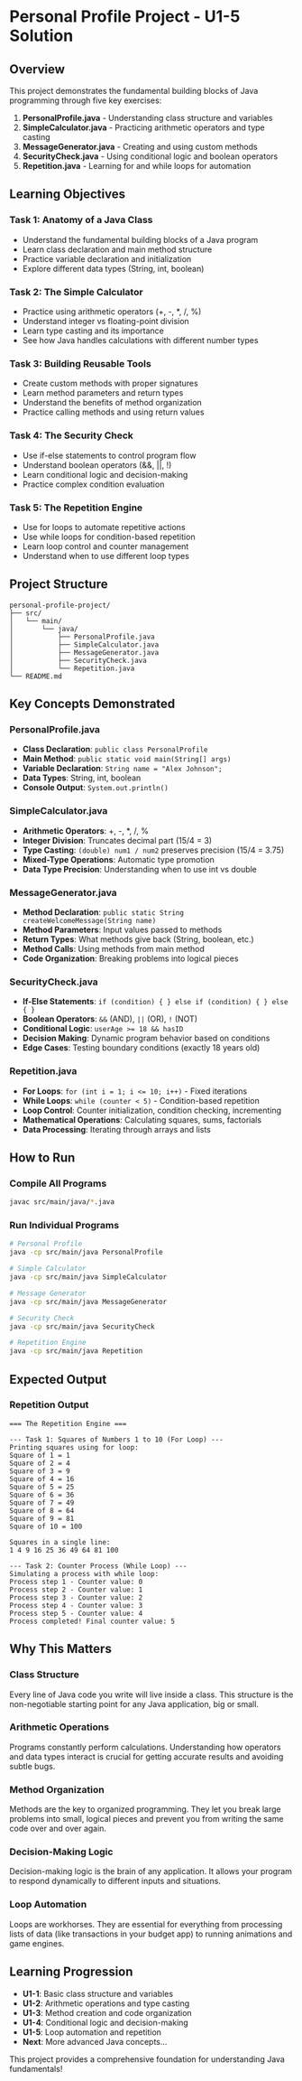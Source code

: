 # Personal Profile Project - U1-5 Solution

## Overview
This project demonstrates the fundamental building blocks of Java programming through five key exercises:
1. **PersonalProfile.java** - Understanding class structure and variables
2. **SimpleCalculator.java** - Practicing arithmetic operators and type casting
3. **MessageGenerator.java** - Creating and using custom methods
4. **SecurityCheck.java** - Using conditional logic and boolean operators
5. **Repetition.java** - Learning for and while loops for automation

## Learning Objectives

### Task 1: Anatomy of a Java Class
- Understand the fundamental building blocks of a Java program
- Learn class declaration and main method structure
- Practice variable declaration and initialization
- Explore different data types (String, int, boolean)

### Task 2: The Simple Calculator
- Practice using arithmetic operators (+, -, *, /, %)
- Understand integer vs floating-point division
- Learn type casting and its importance
- See how Java handles calculations with different number types

### Task 3: Building Reusable Tools
- Create custom methods with proper signatures
- Learn method parameters and return types
- Understand the benefits of method organization
- Practice calling methods and using return values

### Task 4: The Security Check
- Use if-else statements to control program flow
- Understand boolean operators (&&, ||, !)
- Learn conditional logic and decision-making
- Practice complex condition evaluation

### Task 5: The Repetition Engine
- Use for loops to automate repetitive actions
- Use while loops for condition-based repetition
- Learn loop control and counter management
- Understand when to use different loop types

## Project Structure
```
personal-profile-project/
├── src/
│   └── main/
│       └── java/
│           ├── PersonalProfile.java
│           ├── SimpleCalculator.java
│           ├── MessageGenerator.java
│           ├── SecurityCheck.java
│           └── Repetition.java
└── README.md
```

## Key Concepts Demonstrated

### PersonalProfile.java
- **Class Declaration**: `public class PersonalProfile`
- **Main Method**: `public static void main(String[] args)`
- **Variable Declaration**: `String name = "Alex Johnson";`
- **Data Types**: String, int, boolean
- **Console Output**: `System.out.println()`

### SimpleCalculator.java
- **Arithmetic Operators**: +, -, *, /, %
- **Integer Division**: Truncates decimal part (15/4 = 3)
- **Type Casting**: `(double) num1 / num2` preserves precision (15/4 = 3.75)
- **Mixed-Type Operations**: Automatic type promotion
- **Data Type Precision**: Understanding when to use int vs double

### MessageGenerator.java
- **Method Declaration**: `public static String createWelcomeMessage(String name)`
- **Method Parameters**: Input values passed to methods
- **Return Types**: What methods give back (String, boolean, etc.)
- **Method Calls**: Using methods from main method
- **Code Organization**: Breaking problems into logical pieces

### SecurityCheck.java
- **If-Else Statements**: `if (condition) { } else if (condition) { } else { }`
- **Boolean Operators**: `&&` (AND), `||` (OR), `!` (NOT)
- **Conditional Logic**: `userAge >= 18 && hasID`
- **Decision Making**: Dynamic program behavior based on conditions
- **Edge Cases**: Testing boundary conditions (exactly 18 years old)

### Repetition.java
- **For Loops**: `for (int i = 1; i <= 10; i++)` - Fixed iterations
- **While Loops**: `while (counter < 5)` - Condition-based repetition
- **Loop Control**: Counter initialization, condition checking, incrementing
- **Mathematical Operations**: Calculating squares, sums, factorials
- **Data Processing**: Iterating through arrays and lists

## How to Run

### Compile All Programs
```bash
javac src/main/java/*.java
```

### Run Individual Programs
```bash
# Personal Profile
java -cp src/main/java PersonalProfile

# Simple Calculator
java -cp src/main/java SimpleCalculator

# Message Generator
java -cp src/main/java MessageGenerator

# Security Check
java -cp src/main/java SecurityCheck

# Repetition Engine
java -cp src/main/java Repetition
```

## Expected Output

### Repetition Output
```
=== The Repetition Engine ===

--- Task 1: Squares of Numbers 1 to 10 (For Loop) ---
Printing squares using for loop:
Square of 1 = 1
Square of 2 = 4
Square of 3 = 9
Square of 4 = 16
Square of 5 = 25
Square of 6 = 36
Square of 7 = 49
Square of 8 = 64
Square of 9 = 81
Square of 10 = 100

Squares in a single line: 
1 4 9 16 25 36 49 64 81 100 

--- Task 2: Counter Process (While Loop) ---
Simulating a process with while loop:
Process step 1 - Counter value: 0
Process step 2 - Counter value: 1
Process step 3 - Counter value: 2
Process step 4 - Counter value: 3
Process step 5 - Counter value: 4
Process completed! Final counter value: 5
```

## Why This Matters

### Class Structure
Every line of Java code you write will live inside a class. This structure is the non-negotiable starting point for any Java application, big or small.

### Arithmetic Operations
Programs constantly perform calculations. Understanding how operators and data types interact is crucial for getting accurate results and avoiding subtle bugs.

### Method Organization
Methods are the key to organized programming. They let you break large problems into small, logical pieces and prevent you from writing the same code over and over again.

### Decision-Making Logic
Decision-making logic is the brain of any application. It allows your program to respond dynamically to different inputs and situations.

### Loop Automation
Loops are workhorses. They are essential for everything from processing lists of data (like transactions in your budget app) to running animations and game engines.

## Learning Progression
- **U1-1**: Basic class structure and variables
- **U1-2**: Arithmetic operations and type casting
- **U1-3**: Method creation and code organization
- **U1-4**: Conditional logic and decision-making
- **U1-5**: Loop automation and repetition
- **Next**: More advanced Java concepts...

This project provides a comprehensive foundation for understanding Java fundamentals!
